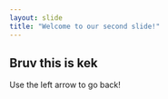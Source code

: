 ```yaml
---
layout: slide
title: "Welcome to our second slide!"
---
```

Bruv this is kek
---
Use the left arrow to go back!
